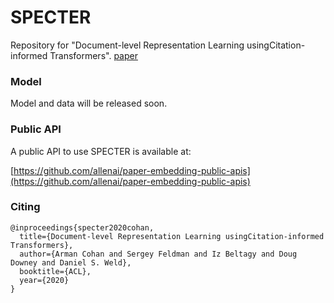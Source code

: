 # SPECTER
Repository for "Document-level Representation Learning usingCitation-informed Transformers".
[paper](https://arxiv.org)

### Model 

Model and data will be released soon.

### Public API

A public API to use SPECTER is available at:

[https://github.com/allenai/paper-embedding-public-apis](https://github.com/allenai/paper-embedding-public-apis)


### Citing

```
@inproceedings{specter2020cohan,
  title={Document-level Representation Learning usingCitation-informed Transformers},
  author={Arman Cohan and Sergey Feldman and Iz Beltagy and Doug Downey and Daniel S. Weld},
  booktitle={ACL},
  year={2020}
}
```

